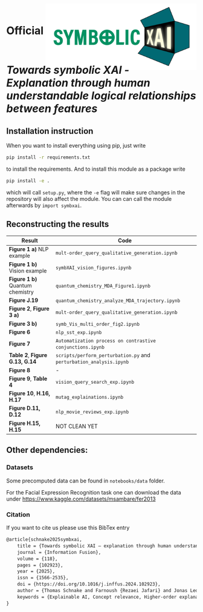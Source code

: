 



<span style="font-size:2em;"><b>Official repository of the paper</b></span> <div align="right">  <img src="25_0606_SymbolicXAI_HI__COLOUR_transparentBG.png" width="400" style="margin-top:-120px; margin-bottom:-60px;"/>
</div>

#  *Towards symbolic XAI - <br>Explanation through human understandable logical relationships between features* 



## Installation instruction
When you want to install everything using pip, just write
```bash
pip install -r requirements.txt
```
to install the requirements. And to install this module as a package write
```bash
pip install -e .
```
which will call `setup.py`, where the `-e` flag will make sure changes in the repository will also affect the module. You can can call the module afterwards by `import symbxai`. 

## Reconstructing the results

| Result                             | Code                                                   |
|-------------------------------------|--------------------------------------------------------|
| **Figure 1 a)** NLP example        | `mult-order_query_qualitative_generation.ipynb`       |
| **Figure 1 b)** Vision example     | `symbXAI_vision_figures.ipynb`                        |
| **Figure 1 b)** Quantum chemistry  | `quantum_chemistry_MDA_Figure1.ipynb`                 |
| **Figure J.19**                    | `quantum_chemistry_analyze_MDA_trajectory.ipynb`      |
| **Figure 2**, **Figure 3 a)**       | `mult-order_query_qualitative_generation.ipynb`       |
| **Figure 3 b)**                     | `symb_Vis_multi_order_fig2.ipynb`                     |
| **Figure 6**                        | `nlp_sst_exp.ipynb`                                                  |
| **Figure 7**                        | `Automatization process on contrastive conjunctions.ipynb` |
| **Table 2**, **Figure G.13, G.14**  |  `scripts/perform_perturbation.py` and `perturbation_analysis.ipynb`|
| **Figure 8**                        | -                                                 |
| **Figure 9**, **Table 4**           | `vision_query_search_exp.ipynb`                                                    |
| **Figure 10**, **H.16, H.17**       | `mutag_explainations.ipynb`                          |
| **Figure D.11, D.12**               | `nlp_movie_reviews_exp.ipynb`                                                   |
| **Figure H.15, H.15**               | NOT CLEAN YET                                                   |


## Other dependencies:
### Datasets
Some precomputed data can be found in  `notebooks/data` folder.

For the Facial Expression Recognition task one can download the data under https://www.kaggle.com/datasets/msambare/fer2013


### Citation
If you want to cite us please use this BibTex entry
```LaTex
@article{schnake2025symbxai,
    title = {Towards symbolic XAI — explanation through human understandable logical relationships between features},
    journal = {Information Fusion},
    volume = {118},
    pages = {102923},
    year = {2025},
    issn = {1566-2535},
    doi = {https://doi.org/10.1016/j.inffus.2024.102923},
    author = {Thomas Schnake and Farnoush {Rezaei Jafari} and Jonas Lederer and Ping Xiong and Shinichi Nakajima and Stefan Gugler and Grégoire Montavon and Klaus-Robert Müller},
    keywords = {Explainable AI, Concept relevance, Higher-order explanation, Transformers, Graph neural networks, Symbolic AI},
}
```
